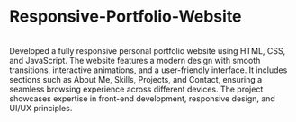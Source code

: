 # Responsive-Portfolio-Website
<br>
Developed a fully responsive personal portfolio website using HTML, CSS, and JavaScript. The website features a modern design with smooth transitions, interactive animations, and a user-friendly interface. It includes sections such as About Me, Skills, Projects, and Contact, ensuring a seamless browsing experience across different devices. The project showcases expertise in front-end development, responsive design, and UI/UX principles.
